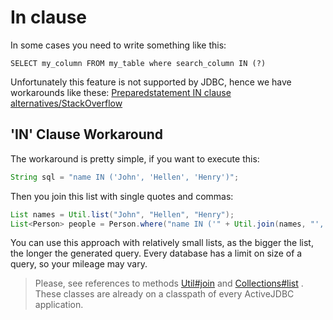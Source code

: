 <div class="page-header">
   <h1>In clause</h1>
</div>




In some cases you need to write something like this:

~~~~ {.prettyprint}
SELECT my_column FROM my_table where search_column IN (?)
~~~~

Unfortunately this feature is not supported by JDBC, hence we have workarounds like these:
[Preparedstatement IN clause alternatives/StackOverflow](http://stackoverflow.com/questions/178479/preparedstatement-in-clause-alternatives)


## 'IN' Clause Workaround

The workaround is pretty simple, if you want to execute this:

~~~~ {.java  .numberLines}
String sql = "name IN ('John', 'Hellen', 'Henry')";
~~~~

Then you join this list with single quotes and commas:

~~~~ {.java  .numberLines}
List names = Util.list("John", "Hellen", "Henry");
List<Person> people = Person.where("name IN ('" + Util.join(names, "', '") + "')");
~~~~

You can use this approach with relatively small lists, as the bigger the list, the longer the generated query. Every database has a limit on size of a query,
so  your mileage may vary.


> Please, see references to methods [Util#join](http://javalite.github.io/activejdbc/org/javalite/common/Util.html#join-java.lang.String:A-java.lang.String-)
and [Collections#list](http://javalite.github.io/activejdbc/org/javalite/common/Collections.html#list-T...-) .
These classes are already on a classpath of every ActiveJDBC application.



